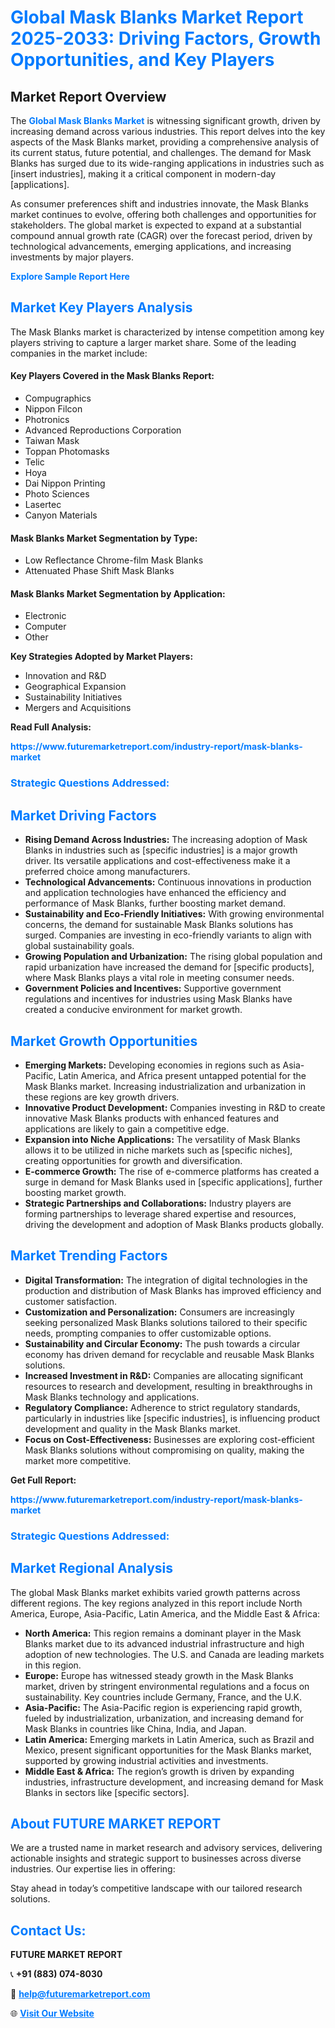 <h1 style="color: #007BFF;">Global Mask Blanks Market Report 2025-2033: Driving Factors, Growth Opportunities, and Key Players</h1>

<section id="overview">
<h2>Market Report Overview</h2>
<p>The <a href="https://www.futuremarketreport.com/industry-report/mask-blanks-market" style="color: #007BFF; text-decoration: none;"><strong>Global Mask Blanks Market</strong></a> is witnessing significant growth, driven by increasing demand across various industries. This report delves into the key aspects of the Mask Blanks market, providing a comprehensive analysis of its current status, future potential, and challenges. The demand for Mask Blanks has surged due to its wide-ranging applications in industries such as [insert industries], making it a critical component in modern-day [applications].</p>
<p>As consumer preferences shift and industries innovate, the Mask Blanks market continues to evolve, offering both challenges and opportunities for stakeholders. The global market is expected to expand at a substantial compound annual growth rate (CAGR) over the forecast period, driven by technological advancements, emerging applications, and increasing investments by major players.</p>
</section>

<section id="overview">
<p><a href="https://www.futuremarketreport.com/request-sample/reportId=115713" style="color: #007BFF; text-decoration: none;"><strong>Explore Sample Report Here</strong></a></p>
</section>

<section id="key-players">
<h2 style="color: #007BFF;">Market Key Players Analysis</h2>
<p>The Mask Blanks market is characterized by intense competition among key players striving to capture a larger market share. Some of the leading companies in the market include:</p>
<h4>Key Players Covered in the Mask Blanks Report:</h4>
<ul><li>Compugraphics</li><li>Nippon Filcon</li><li>Photronics</li><li>Advanced Reproductions Corporation</li><li>Taiwan Mask</li><li>Toppan Photomasks</li><li>Telic</li><li>Hoya</li><li>Dai Nippon Printing</li><li>Photo Sciences</li><li>Lasertec</li><li>Canyon Materials</li></ul>
<h4>Mask Blanks Market Segmentation by Type:</h4>
<ul><li>Low Reflectance Chrome-film Mask Blanks</li><li>Attenuated Phase Shift Mask Blanks</li></ul>

<h4>Mask Blanks Market Segmentation by Application:</h4>
<ul><li>Electronic</li><li>Computer</li><li>Other</li></ul>
<p><strong>Key Strategies Adopted by Market Players:</strong></p>
<ul>
<li>Innovation and R&D</li>
<li>Geographical Expansion</li>
<li>Sustainability Initiatives</li>
<li>Mergers and Acquisitions</li>
</ul>
</section>

<section>
<p><strong>Read Full Analysis: </strong></p><a href="https://www.futuremarketreport.com/industry-report/mask-blanks-market" style="color: #007BFF; text-decoration: none;"><strong>https://www.futuremarketreport.com/industry-report/mask-blanks-market</strong></a>
<h3 style="color: #007BFF;">Strategic Questions Addressed:</h3>
</section>

<section id="driving-factors">
<h2 style="color: #007BFF;">Market Driving Factors</h2>
<ul>
<li><strong>Rising Demand Across Industries:</strong> The increasing adoption of Mask Blanks in industries such as [specific industries] is a major growth driver. Its versatile applications and cost-effectiveness make it a preferred choice among manufacturers.</li>
<li><strong>Technological Advancements:</strong> Continuous innovations in production and application technologies have enhanced the efficiency and performance of Mask Blanks, further boosting market demand.</li>
<li><strong>Sustainability and Eco-Friendly Initiatives:</strong> With growing environmental concerns, the demand for sustainable Mask Blanks solutions has surged. Companies are investing in eco-friendly variants to align with global sustainability goals.</li>
<li><strong>Growing Population and Urbanization:</strong> The rising global population and rapid urbanization have increased the demand for [specific products], where Mask Blanks plays a vital role in meeting consumer needs.</li>
<li><strong>Government Policies and Incentives:</strong> Supportive government regulations and incentives for industries using Mask Blanks have created a conducive environment for market growth.</li>
</ul>
</section>

<section id="growth-opportunities">
<h2 style="color: #007BFF;">Market Growth Opportunities</h2>
<ul>
<li><strong>Emerging Markets:</strong> Developing economies in regions such as Asia-Pacific, Latin America, and Africa present untapped potential for the Mask Blanks market. Increasing industrialization and urbanization in these regions are key growth drivers.</li>
<li><strong>Innovative Product Development:</strong> Companies investing in R&D to create innovative Mask Blanks products with enhanced features and applications are likely to gain a competitive edge.</li>
<li><strong>Expansion into Niche Applications:</strong> The versatility of Mask Blanks allows it to be utilized in niche markets such as [specific niches], creating opportunities for growth and diversification.</li>
<li><strong>E-commerce Growth:</strong> The rise of e-commerce platforms has created a surge in demand for Mask Blanks used in [specific applications], further boosting market growth.</li>
<li><strong>Strategic Partnerships and Collaborations:</strong> Industry players are forming partnerships to leverage shared expertise and resources, driving the development and adoption of Mask Blanks products globally.</li>
</ul>
</section>

<section id="trending-factors">
<h2 style="color: #007BFF;">Market Trending Factors</h2>
<ul>
<li><strong>Digital Transformation:</strong> The integration of digital technologies in the production and distribution of Mask Blanks has improved efficiency and customer satisfaction.</li>
<li><strong>Customization and Personalization:</strong> Consumers are increasingly seeking personalized Mask Blanks solutions tailored to their specific needs, prompting companies to offer customizable options.</li>
<li><strong>Sustainability and Circular Economy:</strong> The push towards a circular economy has driven demand for recyclable and reusable Mask Blanks solutions.</li>
<li><strong>Increased Investment in R&D:</strong> Companies are allocating significant resources to research and development, resulting in breakthroughs in Mask Blanks technology and applications.</li>
<li><strong>Regulatory Compliance:</strong> Adherence to strict regulatory standards, particularly in industries like [specific industries], is influencing product development and quality in the Mask Blanks market.</li>
<li><strong>Focus on Cost-Effectiveness:</strong> Businesses are exploring cost-efficient Mask Blanks solutions without compromising on quality, making the market more competitive.</li>
</ul>
</section>

<section>
<p><strong>Get Full Report: </strong></p><a href="https://www.futuremarketreport.com/industry-report/mask-blanks-market" style="color: #007BFF; text-decoration: none;"><strong>https://www.futuremarketreport.com/industry-report/mask-blanks-market</strong></a>
<h3 style="color: #007BFF;">Strategic Questions Addressed:</h3>
</section>


<section id="regional-analysis">
<h2 style="color: #007BFF;">Market Regional Analysis</h2>
<p>The global Mask Blanks market exhibits varied growth patterns across different regions. The key regions analyzed in this report include North America, Europe, Asia-Pacific, Latin America, and the Middle East & Africa:</p>
<ul>
<li><strong>North America:</strong> This region remains a dominant player in the Mask Blanks market due to its advanced industrial infrastructure and high adoption of new technologies. The U.S. and Canada are leading markets in this region.</li>
<li><strong>Europe:</strong> Europe has witnessed steady growth in the Mask Blanks market, driven by stringent environmental regulations and a focus on sustainability. Key countries include Germany, France, and the U.K.</li>
<li><strong>Asia-Pacific:</strong> The Asia-Pacific region is experiencing rapid growth, fueled by industrialization, urbanization, and increasing demand for Mask Blanks in countries like China, India, and Japan.</li>
<li><strong>Latin America:</strong> Emerging markets in Latin America, such as Brazil and Mexico, present significant opportunities for the Mask Blanks market, supported by growing industrial activities and investments.</li>
<li><strong>Middle East & Africa:</strong> The region’s growth is driven by expanding industries, infrastructure development, and increasing demand for Mask Blanks in sectors like [specific sectors].</li>
</ul>
</section>

<footer>
<h2 style="color: #007BFF;">About FUTURE MARKET REPORT</h2>
<p>We are a trusted name in market research and advisory services, delivering actionable insights and strategic support to businesses across diverse industries. Our expertise lies in offering:</p>

<p>Stay ahead in today’s competitive landscape with our tailored research solutions.</p>

<h2 style="color: #007BFF;">Contact Us:</h2>
<p><strong>FUTURE MARKET REPORT</strong></p>
<p>📞 <strong>+91 (883) 074-8030</strong></p>
<p>📧 <strong><a href="mailto:help@futuremarketreport.com" style="color: #007BFF;">help@futuremarketreport.com</a></strong></p>
<p>🌐 <strong><a href="https://www.futuremarketreport.com/" style="color: #007BFF;">Visit Our Website</a></strong></p>
</footer>